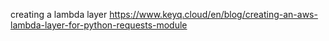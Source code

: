 creating a lambda layer
https://www.keyq.cloud/en/blog/creating-an-aws-lambda-layer-for-python-requests-module
